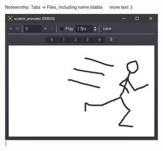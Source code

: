 Noteworthy:
Tabs -> Files, including name
blabla ![inline img](https://raw.githubusercontent.com/boukew99/boukew99.github.io/main/icon_pack/icon/computer.png) more text :)


[![vid](https://raw.githubusercontent.com/boukew99/scratch_animater/main/screenshot/Screenshot%202022-03-07%20164921.png)](https://www.youtube.com/watch?v=iik25wqIuFo)]
